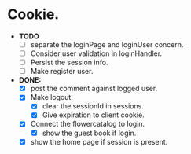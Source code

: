 # Cookie.

- **TODO**
  - [ ] separate the loginPage and loginUser concern.
  - [ ] Consider user validation in loginHandler.
  - [ ] Persist the session info.
  - [ ] Make register user.

- **DONE:**
  - [x] post the comment against logged user.
  - [x] Make logout.
    - [x] clear the sessionId in sessions.
    - [x] Give expiration to client cookie.
  - [x] Connect the flowercatalog to login.
    - [x] show the guest book if login.
  - [x] show the home page if session is present.
